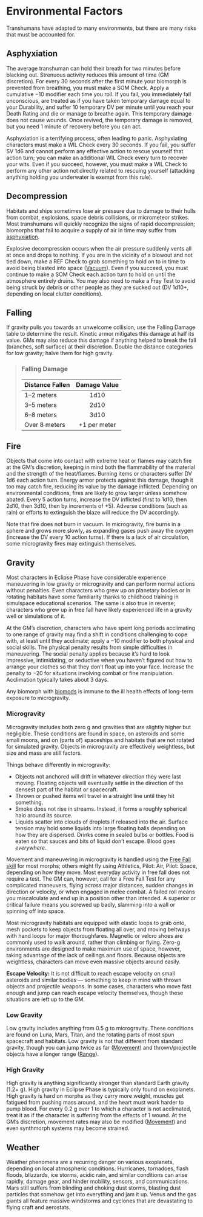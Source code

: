 # Environmental Factors

Transhumans have adapted to many environments, but there are many risks that must be accounted for.

## Asphyxiation

The average transhuman can hold their breath for two minutes before blacking out. Strenuous activity reduces this amount of time (GM discretion). For every 30 seconds after the first minute your biomorph is prevented from breathing, you must make a SOM Check. Apply a cumulative −10 modifier each time you roll. If you fail, you immediately fall unconscious, are treated as if you have taken temporary damage equal to your Durability, and suffer 10 temporary DV per minute until you reach your Death Rating and die or manage to breathe again. This temporary damage does not cause wounds. Once revived, the temporary damage is removed, but you need 1 minute of recovery before you can act.

Asphyxiation is a terrifying process, often leading to panic. Asphyxiating characters must make a WIL Check every 30 seconds. If you fail, you suffer SV 1d6 and cannot perform any effective action to rescue yourself that action turn; you can make an additional WIL Check every turn to recover your wits. Even if you succeed, however, you must make a WIL Check to perform any other action not directly related to rescuing yourself (attacking anything holding you underwater is exempt from this rule).

## Decompression

Habitats and ships sometimes lose air pressure due to damage to their hulls from combat, explosions, space debris collisions, or micrometeor strikes. Most transhumans will quickly recognize the signs of rapid decompression; biomorphs that fail to acquire a supply of air in time may suffer from [asphyxiation](28-environmental-factors.md#asphyxiation).

Explosive decompression occurs when the air pressure suddenly vents all at once and drops to nothing. If you are in the vicinity of a blowout and not tied down, make a REF Check to grab something to hold on to in time to avoid being blasted into space ([Vacuum](29-hostile-environments.md#vacuum)). Even if you succeed, you must continue to make a SOM Check each action turn to hold on until the atmosphere entirely drains. You may also need to make a Fray Test to avoid being struck by debris or other people as they are sucked out (DV 1d10+, depending on local clutter conditions).

## Falling

If gravity pulls you towards an unwelcome collision, use the Falling Damage table to determine the result. Kinetic armor mitigates this damage at half its value. GMs may also reduce this damage if anything helped to break the fall (branches, soft surface) at their discretion. Double the distance categories for low gravity; halve them for high gravity.

<blockquote class="table">

### Falling Damage

| Distance Fallen | Damage Value |
| :-------------- | :----------: |
| 1–2 meters      |     1d10     |
| 3–5 meters      |     2d10     |
| 6–8 meters      |     3d10     |
| Over 8 meters   | +1 per meter |

</blockquote>

## Fire

Objects that come into contact with extreme heat or flames may catch fire at the GM’s discretion, keeping in mind both the flammability of the material and the strength of the heat/flames. Burning items or characters suffer DV 1d6 each action turn. Energy armor protects against this damage, though it too may catch fire, reducing its value by the damage inflicted. Depending on environmental conditions, fires are likely to grow larger unless somehow abated. Every 5 action turns, increase the DV inflicted (first to 1d10, then 2d10, then 3d10, then by increments of +5). Adverse conditions (such as rain) or efforts to extinguish the blaze will reduce the DV accordingly.

Note that fire does not burn in vacuum. In microgravity, fire burns in a sphere and grows more slowly, as expanding gases push away the oxygen (increase the DV every 10 action turns). If there is a lack of air circulation, some microgravity fires may extinguish themselves.

## Gravity

Most characters in Eclipse Phase have considerable experience maneuvering in low gravity or microgravity and can perform normal actions without penalties. Even characters who grew up on planetary bodies or in rotating habitats have some familiarity thanks to childhood training in simulspace educational scenarios. The same is also true in reverse; characters who grew up in free fall have likely experienced life in a gravity well or simulations of it.

At the GM’s discretion, characters who have spent long periods acclimating to one range of gravity may find a shift in conditions challenging to cope with, at least until they acclimate; apply a −10 modifier to both physical and social skills. The physical penalty results from simple difficulties in maneuvering. The social penalty applies because it’s hard to look impressive, intimidating, or seductive when you haven’t figured out how to arrange your clothes so that they don’t float up into your face. Increase the penalty to −20 for situations involving combat or fine manipulation. Acclimation typically takes about 3 days.

Any biomorph with [biomods](../16/05-common-tech-and-ware.md#standard-augmentations) is immune to the ill health effects of long-term exposure to microgravity.

### Microgravity

Microgravity includes both zero g and gravities that are slightly higher but negligible. These conditions are found in space, on asteroids and some small moons, and on (parts of) spaceships and habitats that are not rotated for simulated gravity. Objects in microgravity are effectively weightless, but size and mass are still factors.

Things behave differently in microgravity:

- Objects not anchored will drift in whatever direction they were last moving. Floating objects will eventually settle in the direction of the densest part of the habitat or spacecraft.
- Thrown or pushed items will travel in a straight line until they hit something.
- Smoke does not rise in streams. Instead, it forms a roughly spherical halo around its source.
- Liquids scatter into clouds of droplets if released into the air. Surface tension may hold some liquids into large floating balls depending on how they are dispersed. Drinks come in sealed bulbs or bottles. Food is eaten so that sauces and bits of liquid don’t escape. Blood goes _everywhere_.

Movement and maneuvering in microgravity is handled using the [Free Fall skill](../04/19-active-skill-list.md#free-fall) for most morphs; others might fly using Athletics, Pilot: Air, Pilot: Space, depending on how they move. Most everyday activity in free fall does not require a test. The GM can, however, call for a Free Fall Test for any complicated maneuvers, flying across major distances, sudden changes in direction or velocity, or when engaged in melee combat. A failed roll means you miscalculate and end up in a position other than intended. A superior or critical failure means you screwed up badly, slamming into a wall or spinning off into space.

Most microgravity habitats are equipped with elastic loops to grab onto, mesh pockets to keep objects from floating all over, and moving beltways with hand loops for major thoroughfares. Magnetic or velcro shoes are commonly used to walk around, rather than climbing or flying. Zero-g environments are designed to make maximum use of space, however, taking advantage of the lack of ceilings and floors. Because objects are weightless, characters can move even massive objects around easily.

**Escape Velocity:** It is not difficult to reach escape velocity on small asteroids and similar bodies — something to keep in mind with thrown objects and projectile weapons. In some cases, characters who move fast enough and jump can reach escape velocity themselves, though these situations are left up to the GM.

### Low Gravity

Low gravity includes anything from 0.5&nbsp;g to microgravity. These conditions are found on Luna, Mars, Titan, and the rotating parts of most spun spacecraft and habitats. Low gravity is not that different from standard gravity, though you can jump twice as far ([Movement](24-movement.md)) and thrown/projectile objects have a longer range ([Range](04-ranged-combat.md#range)).

### High Gravity

High gravity is anything significantly stronger than standard Earth gravity (1.2+ g). High gravity in Eclipse Phase is typically only found on exoplanets. High gravity is hard on morphs as they carry more weight, muscles get fatigued from pushing mass around, and the heart must work harder to pump blood. For every 0.2&nbsp;g over 1 to which a character is not acclimated, treat it as if the character is suffering from the effects of 1 wound. At the GM’s discretion, movement rates may also be modified ([Movement](24-movement.md)) and even synthmorph systems may become strained.

## Weather

Weather phenomena are a recurring danger on various exoplanets, depending on local atmospheric conditions. Hurricanes, tornadoes, flash floods, blizzards, ice storms, acidic rain, and similar conditions can arise rapidly, damage gear, and hinder mobility, sensors, and communications. Mars still suffers from blinding and choking dust storms, blasting dust particles that somehow get into everything and jam it up. Venus and the gas giants all feature massive windstorms and cyclones that are devastating to flying craft and aerostats.
